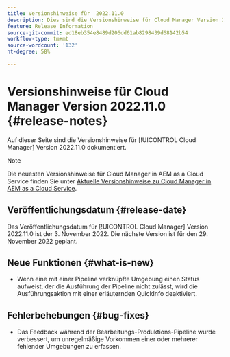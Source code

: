 ```yaml
---
title: Versionshinweise für  2022.11.0
description: Dies sind die Versionshinweise für Cloud Manager Version 2022.11.0.
feature: Release Information
source-git-commit: ed18eb354e8489d206dd61ab8298439d68142b54
workflow-type: tm+mt
source-wordcount: '132'
ht-degree: 58%

---
```



# Versionshinweise für Cloud Manager Version 2022.11.0 {#release-notes}

Auf dieser Seite sind die Versionshinweise für [!UICONTROL Cloud Manager] Version 2022.11.0 dokumentiert.

>[!NOTE]
>
>Die neuesten Versionshinweise für Cloud Manager in AEM as a Cloud Service finden Sie unter [Aktuelle Versionshinweise zu Cloud Manager in AEM as a Cloud Service](https://experienceleague.adobe.com/docs/experience-manager-cloud-service/content/implementing/using-cloud-manager/release-notes-cloud-manager/release-notes-cm-current.html?lang=de).

## Veröffentlichungsdatum {#release-date}

Das Veröffentlichungsdatum für [!UICONTROL Cloud Manager] Version 2022.11.0 ist der 3. November 2022. Die nächste Version ist für den 29. November 2022 geplant.

## Neue Funktionen {#what-is-new}

* Wenn eine mit einer Pipeline verknüpfte Umgebung einen Status aufweist, der die Ausführung der Pipeline nicht zulässt, wird die Ausführungsaktion mit einer erläuternden QuickInfo deaktiviert.

## Fehlerbehebungen {#bug-fixes}

* Das Feedback während der Bearbeitungs-Produktions-Pipeline wurde verbessert, um unregelmäßige Vorkommen einer oder mehrerer fehlender Umgebungen zu erfassen.
